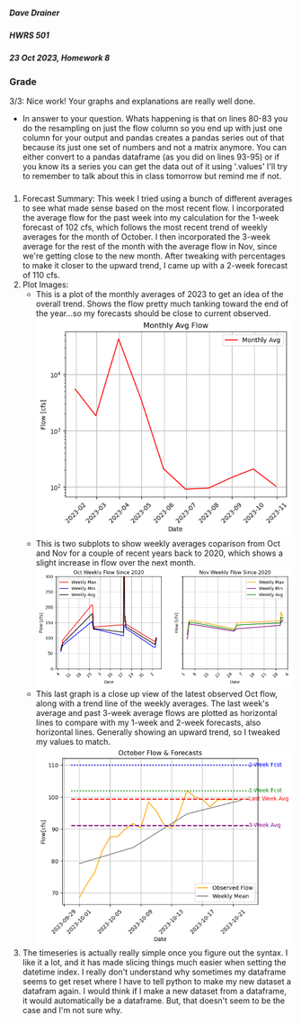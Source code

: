 ##### Dave Drainer
##### HWRS 501
##### 23 Oct 2023, Homework 8

### Grade
3/3: Nice work! Your graphs and explanations are really well done. 
- In answer to your question. Whats happening is that on lines 80-83 you do the resampling on just the flow column so you end up with just one column for your output and pandas creates a pandas series out of that because its just one set of numbers and not a matrix anymore. You can either convert to a pandas dataframe (as you did on lines 93-95) or if you know its a series you can get the data out of it using '.values' I'll try to remember to talk about this in class tomorrow but remind me if not. 
###

1. Forecast Summary: This week I tried using a bunch of different averages to see what made sense based on the most recent flow. I incorporated the average flow for the past week into my calculation for the 1-week forecast of 102 cfs, which follows the most recent trend of weekly averages for the month of October. I then incorporated the 3-week average for the rest of the month with the average flow in Nov, since we're getting close to the new month. After tweaking with percentages to make it closer to the upward trend, I came up with a 2-week forecast of 110 cfs.
2. Plot Images:
   - This is a plot of the monthly averages of 2023 to get an idea of the overall trend. Shows the flow pretty much tanking toward the end of the year...so my forecasts should be close to current observed.
   ![image info](./Montly_Avg_Flow_2023.png)
   - This is two subplots to show weekly averages coparison from Oct and Nov for a couple of recent years back to 2020, which shows a slight increase in flow over the next month.
   ![image info](./Oct_Weekly_Flow_Comparison.png)
   - This last graph is a close up view of the latest observed Oct flow, along with a trend line of the weekly averages. The last week's average and past 3-week average flows are plotted as horizontal lines to compare with my 1-week and 2-week forecasts, also horizontal lines. Generally showing an upward trend, so I tweaked my values to match.
   ![image info](./October_Flow_and_Forecasts.png)
3. The timeseries is actually really simple once you figure out the syntax. I like it a lot, and it has made slicing things much easier when setting the datetime index. I really don't understand why sometimes my dataframe seems to get reset where I have to tell python to make my new dataset a datafram again. I would think if I make a new dataset from a dataframe, it would automatically be a dataframe. But, that doesn't seem to be the case and I'm not sure why.